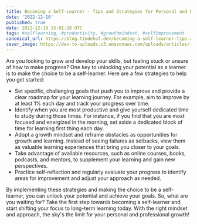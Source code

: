 ```yaml
---
title: Becoming a Self-Learner - Tips and Strategies for Personal and Professional Growth
date: '2022-12-10'
published: true
date: 2022-12-10 15:01:28 UTC
tags: #selflearning, #productivity, #growthmindset, #selfimprovement
canonical_url: https://blog.timdehof.dev/becoming-a-self-learner-tips-and-strategies-for-personal-and-professional-growth
cover_image: https://dev-to-uploads.s3.amazonaws.com/uploads/articles/iu081s023ojjwi9riaox.png
---
```


Are you looking to grow and develop your skills, but feeling stuck or unsure of how to make progress? One key to unlocking your potential as a learner is to make the choice to be a self-learner. Here are a few strategies to help you get started:

- Set specific, challenging goals that push you to improve and provide a clear roadmap for your learning journey. For example, aim to improve by at least 1% each day and track your progress over time.
- Identify when you are most productive and give yourself dedicated time to study during those times. For instance, if you find that you are most focused and energized in the morning, set aside a dedicated block of time for learning first thing each day.
- Adopt a growth mindset and reframe obstacles as opportunities for growth and learning. Instead of seeing failures as setbacks, view them as valuable learning experiences that bring you closer to your goals.
- Take advantage of available resources, such as online courses, books, podcasts, and mentors, to supplement your learning and gain new perspectives.
- Practice self-reflection and regularly evaluate your progress to identify areas for improvement and adjust your approach as needed.

By implementing these strategies and making the choice to be a self-learner, you can unlock your potential and achieve your goals. So, what are you waiting for? Take the first step towards becoming a self-learner and start shifting your focus to long-term learning today. With the right mindset and approach, the sky's the limit for your personal and professional growth!
